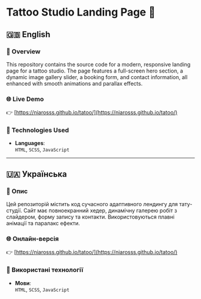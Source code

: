 
# Tattoo Studio Landing Page 🎨

## 🇬🇧 English

### 📌 Overview
This repository contains the source code for a modern, responsive landing page for a tattoo studio. The page features a full-screen hero section, a dynamic image gallery slider, a booking form, and contact information, all enhanced with smooth animations and parallax effects.

### 🌐 Live Demo
👉 [https://niarosss.github.io/tatoo/](https://niarosss.github.io/tatoo/)

### 🧰 Technologies Used

- **Languages**:  
  `HTML`, `SCSS`, `JavaScript`
---

## 🇺🇦 Українська

### 📌 Опис
Цей репозиторій містить код сучасного адаптивного лендингу для тату-студії. Сайт має повноекранний хедер, динамічну галерею робіт з слайдером, форму запису та контакти. Використовуються плавні анімації та паралакс ефекти.

### 🌐 Онлайн-версія
👉 [https://niarosss.github.io/tatoo/](https://niarosss.github.io/tatoo/)

### 🧰 Використані технології

- **Мови**:  
  `HTML`, `SCSS`, `JavaScript`
